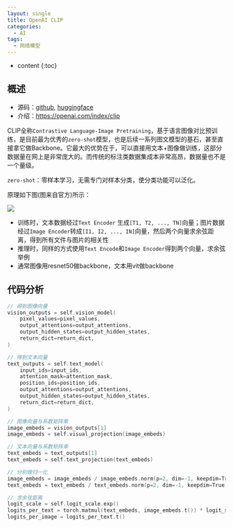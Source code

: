 ```yaml
---
layout: single
title: OpenAI CLIP
categories:
  - AI
tags:
  - 网络模型
---
```


* content
{:toc}
## 概述

* 源码：[github](https://github.com/openai/CLIP), [huggingface](https://huggingface.co/openai/clip-vit-base-patch32)
* 介绍：<https://openai.com/index/clip>

CLIP全称`Contrastive Language-Image Pretraining`，基于语言图像对比预训练，是目前最为优秀的`zero-shot`模型，也是后续一系列图文模型的基石，甚至直接拿它做Backbone。它最大的优势在于，可以直接用文本+图像做训练，这部分数据量在网上是非常庞大的。而传统的标注类数据集成本非常高昂，数据量也不是一个量级。

`zero-shot`：零样本学习，无需专门对样本分类，使分类功能可以泛化。

原理如下图(图来自官方)所示：

![](https://harmonyhu.github.io/img/CLIP.png)

* 训练时，文本数据经过`Text Encoder` 生成`[T1, T2, ..., TN]`向量；图片数据经过`Image Encoder`转成`[I1, I2, ..., IN]`向量，然后两个向量求余弦距离，得到所有文件与图片的相关性
* 推理时，同样的方式使用`Text Encode`和`Image Encoder`得到两个向量，求余弦举例
* 通常图像用resnet50做backbone，文本用vit做backbone

<!--more-->



## 代码分析

``` c++
// 得到图像向量
vision_outputs = self.vision_model(
    pixel_values=pixel_values,
    output_attentions=output_attentions,
    output_hidden_states=output_hidden_states,
    return_dict=return_dict,
)

// 得到文本向量
text_outputs = self.text_model(
    input_ids=input_ids,
    attention_mask=attention_mask,
    position_ids=position_ids,
    output_attentions=output_attentions,
    output_hidden_states=output_hidden_states,
    return_dict=return_dict,
)

// 图像向量与系数矩阵乘
image_embeds = vision_outputs[1]
image_embeds = self.visual_projection(image_embeds)

// 文本向量与系数矩阵乘
text_embeds = text_outputs[1]
text_embeds = self.text_projection(text_embeds)

// 分别做归一化
image_embeds = image_embeds / image_embeds.norm(p=2, dim=-1, keepdim=True)
text_embeds = text_embeds / text_embeds.norm(p=2, dim=-1, keepdim=True)

// 求余弦距离
logit_scale = self.logit_scale.exp()
logits_per_text = torch.matmul(text_embeds, image_embeds.t()) * logit_scale
logits_per_image = logits_per_text.t()
```
